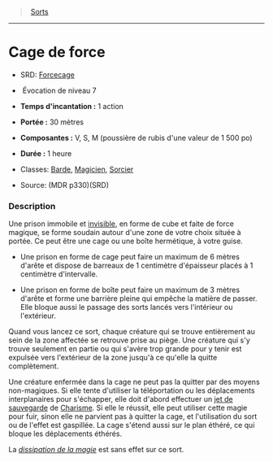 ﻿---
!SpellItem
Family: SpellHD
Level: 7
Type: Évocation
CastingTime: 1 action
Range: 30 mètres
Components: V, S, M (poussière de rubis d'une valeur de 1 500 po)
Duration: 1 heure
Classes: '[Barde](hd_bard.md), [Magicien](hd_wizard.md), [Sorcier](hd_warlock.md)'
Id: spells_hd.md#cage-de-force
ParentLink: spells_hd.md#sorts
Name: Cage de force
ParentName: Sorts
NameLevel: 1
AltName: '[Forcecage](srd_spells_forcecage.md)'
Source: (MDR p330)(SRD)
Attributes: {}
---
> [Sorts](hd_spells.md)

---

# Cage de force

- SRD: [Forcecage](srd_spells_forcecage.md)

-  Évocation de niveau 7

- **Temps d'incantation :** 1 action

- **Portée :** 30 mètres

- **Composantes :** V, S, M (poussière de rubis d'une valeur de 1 500 po)

- **Durée :** 1 heure

- Classes: [Barde](hd_bard.md), [Magicien](hd_wizard.md), [Sorcier](hd_warlock.md)

- Source: (MDR p330)(SRD)

### Description

Une prison immobile et [invisible](hd_conditions_invisible.md), en forme de cube et faite de force magique, se forme soudain autour d'une zone de votre choix située à portée. Ce peut être une cage ou une boîte hermétique, à votre guise.

* Une prison en forme de cage peut faire un maximum de 6 mètres d'arête et dispose de barreaux de 1 centimètre d'épaisseur placés à 1 centimètre d'intervalle.

* Une prison en forme de boîte peut faire un maximum de 3 mètres d'arête et forme une barrière pleine qui empêche la matière de passer. Elle bloque aussi le passage des sorts lancés vers l'intérieur ou l'extérieur.

Quand vous lancez ce sort, chaque créature qui se trouve entièrement au sein de la zone affectée se retrouve prise au piège. Une créature qui s'y trouve seulement en partie ou qui s'avère trop grande pour y tenir est expulsée vers l'extérieur de la zone jusqu'à ce qu'elle la quitte complètement.

Une créature enfermée dans la cage ne peut pas la quitter par des moyens non-magiques. Si elle tente d'utiliser la téléportation ou les déplacements interplanaires pour s'échapper, elle doit d'abord effectuer un [jet de sauvegarde](hd_abilities_jets_de_sauvegarde.md) de [Charisme](hd_abilities_charisma.md). Si elle le réussit, elle peut utiliser cette magie pour fuir, sinon elle ne parvient pas à quitter la cage, et l'utilisation du sort ou de l'effet est gaspillée. La cage s'étend aussi sur le plan éthéré, ce qui bloque les déplacements éthérés.

La _[dissipation de la magie](hd_spells_dissipation_de_la_magie.md)_ est sans effet sur ce sort.

